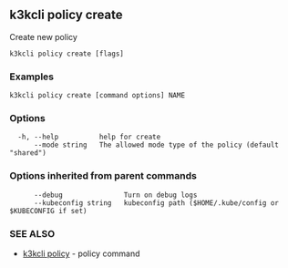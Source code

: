 ## k3kcli policy create

Create new policy

```
k3kcli policy create [flags]
```

### Examples

```
k3kcli policy create [command options] NAME
```

### Options

```
  -h, --help          help for create
      --mode string   The allowed mode type of the policy (default "shared")
```

### Options inherited from parent commands

```
      --debug               Turn on debug logs
      --kubeconfig string   kubeconfig path ($HOME/.kube/config or $KUBECONFIG if set)
```

### SEE ALSO

* [k3kcli policy](k3kcli_policy.md)	 - policy command

